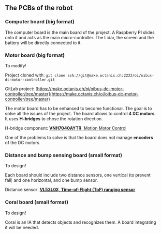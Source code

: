 ## The PCBs of the robot

### Computer board (big format)
The computer board is the main board of the project. A Raspberry PI slides onto it and acts as the main micro-controller. The Lidar, the screen and the battery will be directly connected to it.

### Motor board (big format)

To modify!

Project cloned with: `git clone ssh://git@make.octanis.ch:2222/oi/oibus-dc-motor-controller.git`

GitLab project: [https://make.octanis.ch/oi/oibus-dc-motor-controller/tree/master](https://make.octanis.ch/oi/oibus-dc-motor-controller/tree/master)

The motor board has to be enhanced to become functional. The goal is to solve all the issues of the project. The board allows to control __4 DC motors__. It uses __H-bridges__ to chose the rotation direction.

H-bridge component: [__VNH7040AYTR__, Motion Motor Control](https://www.arrow.com/en/products/vnh7040aytr/stmicroelectronics?utm_campaign=octopart_2018&utm_currency=USD&utm_keyword=VNH7040AYTR&utm_medium=aggregator&utm_content=inv_listing&utm_source=octopart)

One of the problems to solve is that the board does not manage __encoders__ of the DC motors.

### Distance and bump sensing board (small format)

To design!

Each board should include two distance sensors, one vertical (to prevent fall) and one horizontal, and one bump sensor.

Distance sensor: [__VL53L0X, Time-of-Flight (ToF) ranging sensor__](https://www.st.com/en/mems-and-sensors/proximity-sensors.html#products)

### Coral board (small format)

To design!

Coral is an IA that detects objects and recognizes them. A board integrating it will be needed.
